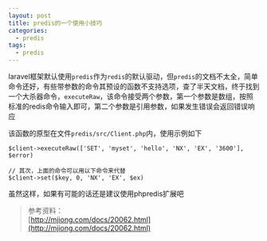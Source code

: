 ```yaml
---
layout: post
title: predis的一个使用小技巧
categories:
  - predis
tags:
  - predis
---
```


laravel框架默认使用`predis`作为`redis`的默认驱动，但`predis`的文档不太全，简单命令还好，有些带参数的命令其预设的函数不支持选项，查了半天文档，终于找到一个大杀器命令，`executeRaw`，该命令接受两个参数，第一个参数是数组，按照标准的redis命令输入即可，第二个参数是引用参数，如果发生错误会返回错误响应

该函数的原型在文件`predis/src/Client.php`内，使用示例如下
```
$client->executeRaw(['SET', 'myset', 'hello', 'NX', 'EX', '3600'], $error)

// 其次，上面的命令可以用以下命令来代替
$client->set($key, 0, 'NX', 'EX', $ex)
```

虽然这样，如果有可能的话还是建议使用phpredis扩展吧

> 参考资料：<br>
> [http://mjiong.com/docs/20062.html](http://mjiong.com/docs/20062.html)